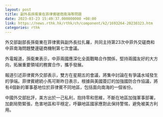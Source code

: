 ```yaml
---
layout: post
title: 副外長孫衛東在菲律賓磋商南海等問題
date: 2023-03-23 15:49:37.000000000 +08:00
link: https://news.rthk.hk/rthk/ch/component/k2/1693264-20230323.htm
categories: rthk
---
```


外交部副部長孫衛東在菲律賓與副外長拉扎羅，共同主持第23次中菲外交磋商和中菲南海問題雙邊磋商機制第七次會議。

外電報道，孫衛東表示，中菲兩國應深化全面戰略合作關係，堅持兩國友好的大方向，拓展重要領域的務實合作，攜手發展。

報道引述菲律賓外交部表示，雙方在星期五的會議，將集中討論在有爭議水域發生的爭端。菲律賓總統小馬可斯昨日表示，根據與美國簽訂的加強國防合作協議，將有4個新的軍事基地位於菲律賓不同地區，包括面向南海的一個省份。

中國外交部批評，美方出於一己私利，抱持零和思維，不斷在地區加強軍事部署，加劇局勢緊張，危害地區和平穩定，呼籲地區國家應對此保持警惕，避免被美方利用。
